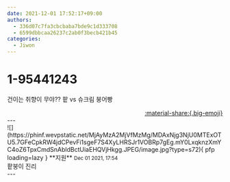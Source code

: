```yaml
---
date: 2021-12-01 17:52:17+09:00
authors:
  - 336d07c7fa3cbcbaba7bde9c1d333708
  - 6599dbbcaa26237c2ab0f3becb421b45
categories:
  - Jiwon
---
```


# 1-95441243

<div class="post-container" markdown="1">
<div class="content-container md-sidebar__scrollwrap" markdown="1">

건이는 취향이 무야?? 팥 vs 슈크림 붕어빵

</div>
</div>

<div style="text-align: right;" markdown="1">
<a href="https://weverse.io/fromis9/fanpost/1-95441243" style="text-align: right;">:material-share:{.big-emoji}</a>
</div>
---

<div class="comments-container md-sidebar__scrollwrap" markdown="1">
<div class="comment" markdown="1">
<div class='id-container' markdown="1">
![](https://phinf.wevpstatic.net/MjAyMzA2MjVfMzMg/MDAxNjg3NjU0MTExOTU5.7GFeCpkRW4jdCPevFi1sgeF7S4XyLHRSJr1VOBRp7gEg.mY0LxqknzXmYC4oZ6TpxCmdSnAbldBctUiaEHQVjHkgg.JPEG/image.jpg?type=s72){ pfp loading=lazy }
**<span class="artist">지원</span>** <small>Dec 01 2021, 17:54</small><br>
</div>
<div class='comment-body' markdown="1">
팥붕이 진리
</div>
</div>
</div>
---
